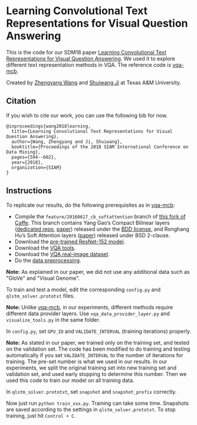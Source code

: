 # Learning Convolutional Text Representations for Visual Question Answering

This is the code for our SDM18 paper [Learning Convolutional Text Representations for Visual Question Answering](https://epubs.siam.org/doi/abs/10.1137/1.9781611975321.67). We used it to explore different text representation methods in VQA. The reference code is [vqa-mcb](https://github.com/akirafukui/vqa-mcb).

Created by [Zhengyang Wang](http://people.tamu.edu/~zhengyang.wang/) and [Shuiwang Ji](http://people.tamu.edu/~sji/index.html) at Texas A&M University.

## Citation
If you wish to cite our work, you can use the following bib for now. 

```
@inproceedings{wang2018learning,
  title={Learning Convolutional Text Representations for Visual Question Answering},
  author={Wang, Zhengyang and Ji, Shuiwang},
  booktitle={Proceedings of the 2018 SIAM International Conference on Data Mining},
  pages={594--602},
  year={2018},
  organization={SIAM}
}
```

## Instructions

To replicate our results, do the following prerequisites as in [vqa-mcb](https://github.com/akirafukui/vqa-mcb):

- Compile the `feature/20160617_cb_softattention` branch of [this fork of Caffe](https://github.com/akirafukui/caffe/). This branch contains Yang Gao’s Compact Bilinear layers ([dedicated repo](https://github.com/gy20073/compact_bilinear_pooling), [paper](https://arxiv.org/abs/1511.06062)) released under the [BDD license](https://github.com/gy20073/compact_bilinear_pooling/blob/master/caffe-20160312/LICENSE_BDD), and Ronghang Hu’s Soft Attention layers ([paper](https://arxiv.org/abs/1511.03745)) released under BSD 2-clause.
- Download the [pre-trained ResNet-152 model](https://github.com/KaimingHe/deep-residual-networks).
- Download the [VQA tools](https://github.com/VT-vision-lab/VQA).
- Download the [VQA real-image dataset](http://visualqa.org/download.html).
- Do the [data preprocessing](https://github.com/akirafukui/vqa-mcb/tree/master/preprocess).

**Note:** As explained in our paper, we did not use any additional data such as "GloVe" and "Visual Genome".

To train and test a model, edit the corresponding `config.py` and `qlstm_solver.prototxt` files.

**Note:** Unlike [vqa-mcb](https://github.com/akirafukui/vqa-mcb), in our experiments, different methods require different data provider layers. Use `vqa_data_provider_layer.py` and `visualize_tools.py` in the same folder.

In `config.py`, set `GPU_ID` and `VALIDATE_INTERVAL` (training iterations) properly.

**Note:** As stated in our paper, we trained only on the training set, and tested on the validation set. The code has been modified to do training and testing automatically if you set `VALIDATE_INTERVAL` to the number of iterations for training. The pre-set number is what we used in our results. In our experiments, we split the original training set into new training set and validation set, and used early stopping to determine this number. Then we used this code to train our model on all training data.

In `qlstm_solver.prototxt`, set `snapshot` and `snapshot_prefix`  correctly.

Now just run `python train_xxx.py`. Training can take some time. Snapshots are saved according to the settings in `qlstm_solver.prototxt`. To stop training, just hit `Control + C`.
